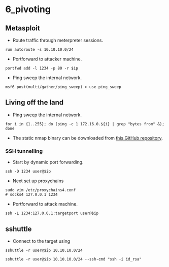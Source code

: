 # 6_pivoting

## Metasploit

- Route traffic through meterpreter sessions.
```shell
run autoroute -s 10.10.10.0/24
```

- Portforward to attacker machine.
```shell
portfwd add -l 1234 -p 80 -r $ip
```

- Ping sweep the internal network.

```shell
msf6 post(multi/gather/ping_sweep) > use ping_sweep
```

## Living off the land

- Ping sweep the internal network.

```shell
for i in {1..255}; do (ping -c 1 172.16.0.${i} | grep "bytes from" &); done
```

- The static nmap binary can be downloaded from [this GitHub repository](https://github.com/andrew-d/static-binaries/blob/master/binaries/linux/x86_64/nmap).

### SSH tunnelling

- Start by dynamic port forwarding.

```shell
ssh -D 1234 user@$ip
```

- Next set up proxychains

```shell
sudo vim /etc/proxychains4.conf
# socks4 127.0.0.1 1234
```

- Portforward to attack machine.

```shell
ssh -L 1234:127.0.0.1:targetport user@$ip
```

## sshuttle

- Connect to the target using

```shell
sshuttle -r user@$ip 10.10.10.0/24
```

```shell
sshuttle -r user@$ip 10.10.10.0/24 --ssh-cmd "ssh -i id_rsa"
```

